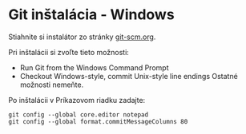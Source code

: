 # Git inštalácia - Windows

Stiahnite si instalátor zo stránky [git-scm.org](https://git-scm.com/).

Pri inštalácii si zvoľte tieto možnosti:
* Run Git from the Windows Command Prompt
* Checkout Windows-style, commit Unix-style line endings
Ostatné možnosti nemeňte.

Po inštalácii v Príkazovom riadku zadajte:
```
git config --global core.editor notepad
git config --global format.commitMessageColumns 80
```
